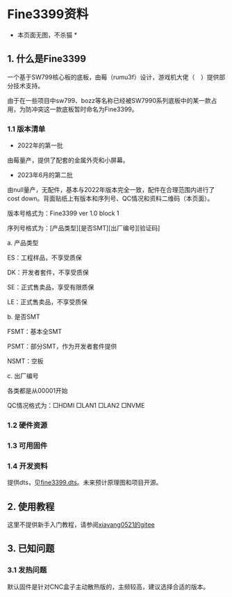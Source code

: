 # Fine3399资料

* 本页面无图，不杀猫 *

## 1. 什么是Fine3399

一个基于SW799核心板的底板，由莓（rumu3f）设计，游戏机大佬（　）提供部分技术支持。

由于在一些项目中sw799、bozz等名称已经被SW7990系列底板中的某一款占用，为防冲突这一款底板暂时命名为Fine3399。

### 1.1 版本清单

+ 2022年的第一批

由莓量产，提供了配套的金属外壳和小屏幕。

+ 2023年6月的第二批

由null量产，无配件，基本与2022年版本完全一致，配件在合理范围内进行了cost down。背面贴纸上有版本和序列号、QC情况和资料二维码（本页面）。

版本号格式为：Fine3399 ver 1.0 block 1

序列号格式为：[产品类型][是否SMT][出厂编号][验证码]

a. 产品类型

ES：工程样品，不享受质保

DK：开发者套件，不享受质保

SE：正式售卖品，享受有限质保

LE：正式售卖品，不享受质保

b. 是否SMT

FSMT：基本全SMT

PSMT：部分SMT，作为开发者套件提供

NSMT：空板

c. 出厂编号

各类都是从00001开始

QC情况格式为：□HDMI □LAN1 □LAN2 □NVME

### 1.2 硬件资源

### 1.3 可用固件

### 1.4 开发资料

提供dts，见[fine3399.dts](./fine3399.dts)。未来预计原理图和项目开源。

## 2. 使用教程

这里不提供新手入门教程，请参阅[xiayang0521的gitee](https://gitee.com/xiayang0521/berrybaseboard-test)

## 3. 已知问题

### 3.1 发热问题

默认固件是针对CNC盒子主动散热版的，主频较高，建议选择合适的版本。
